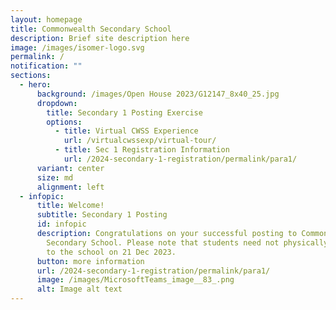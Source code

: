 ```yaml
---
layout: homepage
title: Commonwealth Secondary School
description: Brief site description here
image: /images/isomer-logo.svg
permalink: /
notification: ""
sections:
  - hero:
      background: /images/Open House 2023/G12147_8x40_25.jpg
      dropdown:
        title: Secondary 1 Posting Exercise
        options:
          - title: Virtual CWSS Experience
            url: /virtualcwssexp/virtual-tour/
          - title: Sec 1 Registration Information
            url: /2024-secondary-1-registration/permalink/para1/
      variant: center
      size: md
      alignment: left
  - infopic:
      title: Welcome!
      subtitle: Secondary 1 Posting
      id: infopic
      description: Congratulations on your successful posting to Commonwealth
        Secondary School. Please note that students need not physically report
        to the school on 21 Dec 2023.
      button: more information
      url: /2024-secondary-1-registration/permalink/para1/
      image: /images/MicrosoftTeams_image__83_.png
      alt: Image alt text
---
```

